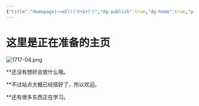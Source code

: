 ```yaml
---
{"title":"Homepage|─=≡Σ(((つ•̀ω•́)つ","dg-publish":true,"dg-home":true,"permalink":"/hi-there/","tags":["gardenEntry"],"dgPassFrontmatter":true,"created":"","updated":""}
---
```


这里是正在准备的主页
===
![1717-04.png](https://img.xhacgn.com/images/2023/08/31/1717-04.png)

**还没有想好会放什么哦。

**不过站点大概已经搭好了，所以欢迎。

**还有很多东西正在学习。